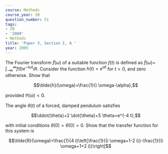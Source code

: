 ```yaml
---
course: Methods
course_year: IB
question_number: 51
tags:
- IB
- '2009'
- Methods
title: 'Paper 3, Section I, A '
year: 2009
---
```




The Fourier transform $\tilde{f}(\omega)$ of a suitable function $f(t)$ is defined as $\tilde{f}(\omega)=$ $\int_{-\infty}^{\infty} f(t) e^{-i \omega t} d t$. Consider the function $h(t)=e^{\alpha t}$ for $t>0$, and zero otherwise. Show that

$$\tilde{h}(\omega)=\frac{1}{i \omega-\alpha},$$

provided $\Re(\alpha)<0$.

The angle $\theta(t)$ of a forced, damped pendulum satisfies

$$\ddot{\theta}+2 \dot{\theta}+5 \theta=e^{-4 t},$$

with initial conditions $\theta(0)=\dot{\theta}(0)=0$. Show that the transfer function for this system is

$$\tilde{R}(\omega)=\frac{1}{4 i}\left[\frac{1}{(i \omega+1-2 i)}-\frac{1}{(i \omega+1+2 i)}\right]$$